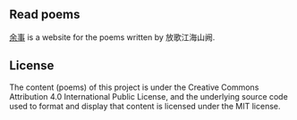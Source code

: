 ## Read poems

[余事](https://fgjhsq.com) is a website for the poems written by 放歌江海山阙.

## License

The content (poems) of this project is under the Creative Commons Attribution 4.0 International Public License, and the underlying source code used to format and display that content is licensed under the MIT license.
